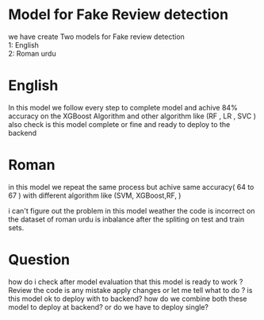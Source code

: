 
# Model  for Fake  Review detection 

we have create Two models for Fake review detection   
1: English  
2: Roman urdu  


# English

In this model we follow every step to complete model and achive 84% accuracy on the XGBoost Algorithm 
and other algorithm like (RF , LR , SVC )
also check is this model complete or fine and ready to deploy to the backend  


# Roman

in this model we repeat the same process but achive same accuracy( 64 to 67  ) with different algorithm like (SVM, XGBoost,RF, )

i can't figure out the problem in this model weather the code is incorrect on the dataset of roman urdu is inbalance after the spliting on test and train sets.



# Question 
how do i check after model evaluation that this model is ready to work ?
Review the code is any mistake apply changes or let me tell what to do ?
is this model ok to deploy with to backend?
how do we combine both these model to deploy at backend?
or do we have to deploy single?
